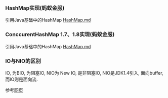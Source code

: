 ### HashMap实现(蚂蚁金服)

引用Java基础中的HashMap [HashMap.md](../../JAVA基础/HashMap.md) 

### ConccurentHashMap 1.7、1.8实现(蚂蚁金服)

引用Java基础中的HashMap [HashMap.md](../../JAVA基础/HashMap.md) 

### IO与NIO的区别

IO, 为BIO, 为阻塞IO, NIO为 New IO, 是非阻塞IO, NIO是JDK1.4引入, 面向buffer, 而IO则是面向流.

参考[网页](https://blog.csdn.net/zengxiantao1994/article/details/88094910?utm_medium=distribute.pc_relevant_t0.none-task-blog-BlogCommendFromMachineLearnPai2-1.add_param_isCf&depth_1-utm_source=distribute.pc_relevant_t0.none-task-blog-BlogCommendFromMachineLearnPai2-1.add_param_isCf)

